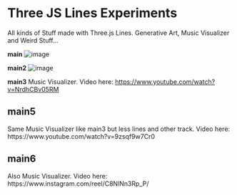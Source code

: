 <h1>Three JS Lines Experiments</h1>

All kinds of Stuff made with Three.js Lines. Generative Art, Music Visualizer and Weird Stuff...

<b>main</b>
![image](https://github.com/user-attachments/assets/332a2a81-5ec9-41f8-974a-a5abfc6268a3)

<b>main2</b>
![image](https://github.com/user-attachments/assets/2ed8a764-2ac8-4749-9fe3-20bebd1b231b)

<b>main3</b>
Music Visualizer. Video here: https://www.youtube.com/watch?v=NrdhCBv05RM

<h2>main5</h2>
Same Music Visualizer like main3 but less lines and other track. Video here: https://www.youtube.com/watch?v=9zsqf9w7Cr0

<h2>main6</h2>
Also Music Visualizer. Video here: https://www.instagram.com/reel/C8NlNn3Rp_P/
